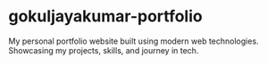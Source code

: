 # gokuljayakumar-portfolio
My personal portfolio website built using modern web technologies. Showcasing my projects, skills, and journey in tech.
